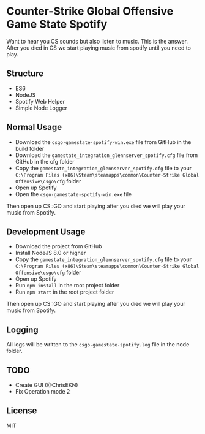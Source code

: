 # Counter-Strike Global Offensive Game State Spotify

Want to hear you CS sounds but also listen to music. This is the answer.
After you died in CS we start playing music from spotify until you need to play.

## Structure
- ES6
- NodeJS
- Spotify Web Helper
- Simple Node Logger

## Normal Usage
- Download the `csgo-gamestate-spotify-win.exe` file from GitHub in the build folder
- Download the `gamestate_integration_glennserver_spotify.cfg` file from GitHub in the cfg folder
- Copy the `gamestate_integration_glennserver_spotify.cfg` file to your `C:\Program Files (x86)\Steam\steamapps\common\Counter-Strike Global Offensive\csgo\cfg` folder
- Open up Spotify
- Open the `csgo-gamestate-spotify-win.exe` file

Then open up CS::GO and start playing after you died we will play your music from Spotify.

## Development Usage
- Download the project from GitHub
- Install NodeJS 8.0 or higher
- Copy the `gamestate_integration_glennserver_spotify.cfg` file to your `C:\Program Files (x86)\Steam\steamapps\common\Counter-Strike Global Offensive\csgo\cfg` folder
- Open up Spotify
- Run `npm install` in the root project folder
- Run `npm start` in the root project folder

Then open up CS::GO and start playing after you died we will play your music from Spotify.

## Logging
All logs will be written to the `csgo-gamestate-spotify.log` file in the node folder.

## TODO
- Create GUI (@ChrisEKN)
- Fix Operation mode 2

## License

MIT
